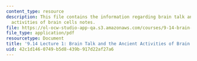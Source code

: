 ```yaml
---
content_type: resource
description: This file contains the information regarding brain talk and the ancient
  activities of brain cells notes.
file: https://ol-ocw-studio-app-qa.s3.amazonaws.com/courses/9-14-brain-structure-and-its-origins-spring-2014/42c1d1460749b5d8439b917d22af27a6_MIT9_14S14_Lecture1.pdf
file_type: application/pdf
resourcetype: Document
title: '9.14 Lecture 1: Brain Talk and the Ancient Activities of Brain Cells Notes'
uid: 42c1d146-0749-b5d8-439b-917d22af27a6
---
```

